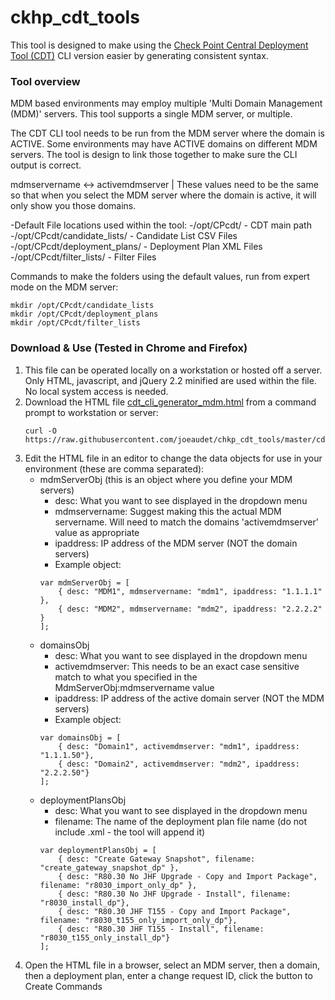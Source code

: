 # ckhp_cdt_tools
This tool is designed to make using the [Check Point Central Deployment Tool (CDT)](https://supportcenter.checkpoint.com/supportcenter/portal?eventSubmit_doGoviewsolutiondetails=&solutionid=sk111158) CLI version easier by generating consistent syntax.

### Tool overview
MDM based environments may employ multiple 'Multi Domain Management (MDM)' servers. This tool supports a single MDM server, or multiple.

The CDT CLI tool needs to be run from the MDM server where the domain is ACTIVE.
Some environments may have ACTIVE domains on different MDM servers. The tool is design to link those together to make sure the CLI output is correct.

mdmservername <-> activemdmserver | These values need to be the same so that when you select the MDM server where the domain is active, it will only show you those domains.

-Default File locations used within the tool:
	-/opt/CPcdt/ - CDT main path
	-/opt/CPcdt/candidate_lists/ - Candidate List CSV Files
	-/opt/CPcdt/deployment_plans/ - Deployment Plan XML Files
	-/opt/CPcdt/filter_lists/ - Filter Files

Commands to make the folders using the default values, run from expert mode on the MDM server:
```
mkdir /opt/CPcdt/candidate_lists
mkdir /opt/CPcdt/deployment_plans
mkdir /opt/CPcdt/filter_lists
```

### Download & Use (Tested in Chrome and Firefox)
1. This file can be operated locally on a workstation or hosted off a server. Only HTML, javascript, and jQuery 2.2 minified are used within the file. No local system access is needed.
1. Download the HTML file [cdt_cli_generator_mdm.html](https://raw.githubusercontent.com/joeaudet/chkp_cdt_tools/master/cdt_cli_generators/cdt_cli_generator_mdm.html) from a command prompt to workstation or server:
	```
	curl -O https://raw.githubusercontent.com/joeaudet/chkp_cdt_tools/master/cdt_cli_generators/cdt_cli_generator_mdm.html
	```
1. Edit the HTML file in an editor to change the data objects for use in your environment (these are comma separated):
	- mdmServerObj (this is an object where you define your MDM servers)
		- desc: What you want to see displayed in the dropdown menu
		- mdmservername: Suggest making this the actual MDM servername. Will need to match the domains 'activemdmserver' value as appropriate
		- ipaddress: IP address of the MDM server (NOT the domain servers)
		- Example object:
		```
		var mdmServerObj = [
			{ desc: "MDM1", mdmservername: "mdm1", ipaddress: "1.1.1.1" },
			{ desc: "MDM2", mdmservername: "mdm2", ipaddress: "2.2.2.2" }
		];
		```
	- domainsObj
		- desc: What you want to see displayed in the dropdown menu
		- activemdmserver: This needs to be an exact case sensitive match to what you specified in the MdmServerObj:mdmservername value
		- ipaddress: IP address of the active domain server (NOT the MDM servers)
		- Example object:
		```
		var domainsObj = [
			{ desc: "Domain1", activemdmserver: "mdm1", ipaddress: "1.1.1.50"},
			{ desc: "Domain2", activemdmserver: "mdm2", ipaddress: "2.2.2.50"}
		];
		```
	- deploymentPlansObj
		- desc: What you want to see displayed in the dropdown menu
		- filename: The name of the deployment plan file name (do not include .xml - the tool will append it)
		```
		var deploymentPlansObj = [
			{ desc: "Create Gateway Snapshot", filename: "create_gateway_snapshot_dp" },
			{ desc: "R80.30 No JHF Upgrade - Copy and Import Package", filename: "r8030_import_only_dp" },
			{ desc: "R80.30 No JHF Upgrade - Install", filename: "r8030_install_dp"},
			{ desc: "R80.30 JHF T155 - Copy and Import Package", filename: "r8030_t155_only_import_only_dp"},
			{ desc: "R80.30 JHF T155 - Install", filename: "r8030_t155_only_install_dp"}
		];
		```
1. Open the HTML file in a browser, select an MDM server, then a domain, then a deployment plan, enter a change request ID, click the button to Create Commands
